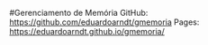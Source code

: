 #Gerenciamento de Memória
GitHub: https://github.com/eduardoarndt/gmemoria
Pages: https://eduardoarndt.github.io/gmemoria/
